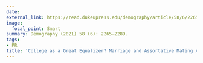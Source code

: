 ```yaml
---
date:
external_link: https://read.dukeupress.edu/demography/article/58/6/2265/210232/College-as-a-Great-Equalizer-Marriage-and
image:
  focal_point: Smart
summary: Demography (2021) 58 (6): 2265–2289.
tags:
- PR
title: 'College as a Great Equalizer? Marriage and Assortative Mating Among First- and Continuing-Generation College Students'
---
```

